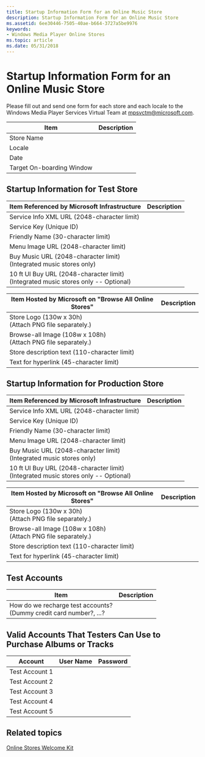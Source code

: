 ```yaml
---
title: Startup Information Form for an Online Music Store
description: Startup Information Form for an Online Music Store
ms.assetid: 6ee30446-7505-40ae-b664-3727a5be9976
keywords:
- Windows Media Player Online Stores
ms.topic: article
ms.date: 05/31/2018
---
```


# Startup Information Form for an Online Music Store

Please fill out and send one form for each store and each locale to the Windows Media Player Services Virtual Team at mpsvctm@microsoft.com.



| Item                      | Description |
|---------------------------|-------------|
| Store Name                |             |
| Locale                    |             |
| Date                      |             |
| Target On-boarding Window |             |



 

## Startup Information for Test Store



| Item Referenced by Microsoft Infrastructure                                                              | Description |
|----------------------------------------------------------------------------------------------------------|-------------|
| Service Info XML URL (2048-character limit)                                                              |             |
| Service Key (Unique ID)                                                                                  |             |
| Friendly Name (30-character limit)                                                                       |             |
| Menu Image URL (2048-character limit)                                                                    |             |
| Buy Music URL (2048-character limit)<br/> (Integrated music stores only)<br/>                |             |
| 10 ft UI Buy URL (2048-character limit)<br/> (Integrated music stores only -- Optional)<br/> |             |



 



| Item Hosted by Microsoft on "Browse All Online Stores"                             | Description |
|------------------------------------------------------------------------------------|-------------|
| Store Logo (130w x 30h)<br/> (Attach PNG file separately.)<br/>        |             |
| Browse-all Image (108w x 108h)<br/> (Attach PNG file separately.)<br/> |             |
| Store description text (110-character limit)                                       |             |
| Text for hyperlink (45-character limit)                                            |             |



 

## Startup Information for Production Store



| Item Referenced by Microsoft Infrastructure                                                              | Description |
|----------------------------------------------------------------------------------------------------------|-------------|
| Service Info XML URL (2048-character limit)                                                              |             |
| Service Key (Unique ID)                                                                                  |             |
| Friendly Name (30-character limit)                                                                       |             |
| Menu Image URL (2048-character limit)                                                                    |             |
| Buy Music URL (2048-character limit)<br/> (Integrated music stores only)<br/>                |             |
| 10 ft UI Buy URL (2048-character limit)<br/> (Integrated music stores only -- Optional)<br/> |             |



 



| Item Hosted by Microsoft on "Browse All Online Stores"                             | Description |
|------------------------------------------------------------------------------------|-------------|
| Store Logo (130w x 30h)<br/> (Attach PNG file separately.)<br/>        |             |
| Browse-all Image (108w x 108h)<br/> (Attach PNG file separately.)<br/> |             |
| Store description text (110-character limit)                                       |             |
| Text for hyperlink (45-character limit)                                            |             |



 

## Test Accounts



| Item                                                                                     | Description |
|------------------------------------------------------------------------------------------|-------------|
| How do we recharge test accounts?<br/> (Dummy credit card number?, ...?<br/> |             |



 

## Valid Accounts That Testers Can Use to Purchase Albums or Tracks



|  Account       | User Name | Password |
|----------------|-----------|----------|
| Test Account 1 |           |          |
| Test Account 2 |           |          |
| Test Account 3 |           |          |
| Test Account 4 |           |          |
| Test Account 5 |           |          |



 

## Related topics

<dl> <dt>

[Online Stores Welcome Kit](online-stores-welcome-kit.md)
</dt> </dl>

 

 





